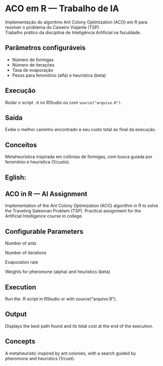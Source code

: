 #  ACO em R — Trabalho de IA

Implementação do algoritmo Ant Colony Optimization (ACO) em R para resolver o problema do Caixeiro Viajante (TSP).  
Trabalho prático da disciplina de Inteligência Artificial na faculdade.
 
##  Parâmetros configuráveis
- Número de formigas
- Número de iterações
- Taxa de evaporação
- Pesos para feromônio (alfa) e heurística (beta)

##  Execução
Rodar o script `.R` no RStudio ou com `source("arquivo.R")`.

##  Saída
Exibe o melhor caminho encontrado e seu custo total ao final da execução.

##  Conceitos
Metaheurística inspirada em colônias de formigas, com busca guiada por feromônio e heurística (1/custo).

## Eglish:
## ACO in R — AI Assignment

Implementation of the Ant Colony Optimization (ACO) algorithm in R to solve the Traveling Salesman Problem (TSP).
Practical assignment for the Artificial Intelligence course in college.

## Configurable Parameters

Number of ants

Number of iterations

Evaporation rate

Weights for pheromone (alpha) and heuristics (beta)

## Execution

Run the .R script in RStudio or with source("arquivo.R").

## Output

Displays the best path found and its total cost at the end of the execution.

## Concepts

A metaheuristic inspired by ant colonies, with a search guided by pheromone and heuristics (1/cost).

